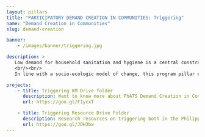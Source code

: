 ```yaml
---
layout: pillars
title: "PARTICIPATORY DEMAND CREATION IN COMMUNITIES: Triggering"
name: "Demand Creation in Communities"
slug: demand-creation

banner:
    - /images/banner/triggering.jpg

description: >
   Low demand for household sanitation and hygiene is a central constraint to service improvement, with most households unaware of the true costs of inadequate sanitation and hygiene and, therefore, preferring other spending priorities. For similar reasons, not many communities give priority to collective sanitation and hygiene improvement, with few of those using improved sanitation facilities realizing that their families are affected by the inadequate sanitation of their neighbors.
   <br/><br/>
   In line with a socio-ecologic model of change, this program pillar encourages the implementation of a range of different and complementary approaches to sanitation and hygiene demand creation at community and household levels: context, behavioral and social analysis to identify the bottlenecks and drivers towards collective sanitation outcomes; participatory demand creation campaigns designed to trigger rapid behavior change, encourage positive and sustainable actions to improve household sanitation, and plan towards collective sanitation outcomes such as Zero Open Defecation (ZOD) barangays; mass media campaigns; customized behavior change communications; local campaigns involving political, religious and community leaders; organizing and mobilizing communities to create avenues for dialogue with duty bearers to achieve consensus on action plans and coordinated action to enforce and monitor progress against those plans; and collective incentives and rewards designed to encourage behavior change, sustainability and resiliency.

projects: 
    - title: Triggering KM Drive folder
      description: Want to know more about PhATS Demand Creation in Communities? Check out the latest Knowledge Management Pieces!
      url: https://goo.gl/F1ycxT

    - title: Triggering Resource Drive Folder
      description: Research resources on triggering both in the Philippines and around the world can be found here.
      url: https://goo.gl/JOH3bw
---
```

